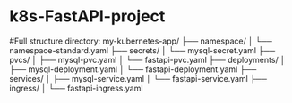 # k8s-FastAPI-project
#Full structure directory:
my-kubernetes-app/
├── namespace/
│   └── namespace-standard.yaml
├── secrets/
│   └── mysql-secret.yaml
├── pvcs/
│   ├── mysql-pvc.yaml
│   └── fastapi-pvc.yaml
├── deployments/
│   ├── mysql-deployment.yaml
│   └── fastapi-deployment.yaml
├── services/
│   ├── mysql-service.yaml
│   └── fastapi-service.yaml
├── ingress/
│   └── fastapi-ingress.yaml
